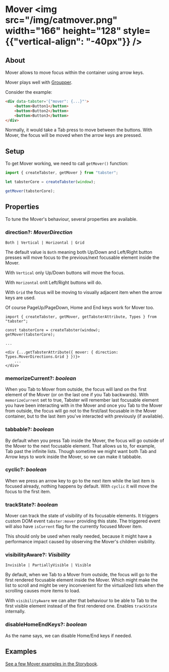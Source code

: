 # Mover <img src="/img/catmover.png" width="166" height="128" style={{"vertical-align": "-40px"}} />

## About

Mover allows to move focus within the container using arrow keys.

Mover plays well with [Groupper](groupper.md).

Consider the example:

```html
<div data-tabster='{"mover": {...}"'>
    <button>Button1</button>
    <button>Button2</button>
    <button>Button3</button>
</div>
```

Normally, it would take a Tab press to move between the buttons. With Mover, the focus will be moved when the arrow keys are pressed.

## Setup

To get Mover working, we need to call `getMover()` function:

```ts
import { createTabster, getMover } from "tabster";

let tabsterCore = createTabster(window);

getMover(tabsterCore);
```

## Properties

To tune the Mover's behaviour, several properties are available.

### direction?: _MoverDirection_

`Both | Vertical | Horizontal | Grid`

The default value is `Both` meaning both Up/Down and Left/Right button
presses will move focus to the previous/next focusable element inside the Mover.

With `Vertical` only Up/Down buttons will move the focus.

With `Horizontal` onlt Left/Right buttons will do.

With `Grid` the focus will be moving to visually adjacent item when the arrow
keys are used.

Of course PageUp/PageDown, Home and End keys work for Mover too.

```tsx
import { createTabster, getMover, getTabsterAttribute, Types } from "tabster";

const tabsterCore = createTabster(window);
getMover(tabsterCore);

...

<div {...getTabsterAttribute({ mover: { direction: Types.MoverDirections.Grid } })}>
    ...
</div>
```

### memorizeCurrent?: _boolean_

When you Tab to Mover from outside, the focus will land on the first element of the Mover
(or on the last one if you Tab backwards). With `memorizeCurrent` set to true, Tabster
will remember last focusable element you have been interacting with in the Mover and once
you Tab to the Mover from outside, the focus will go not to the first/last focusable in
the Mover container, but to the last item you've interacted with previously (if available).

### tabbable?: _boolean_

By default when you press Tab inside the Mover, the focus will go outside of the Mover to
the next focusable element. That allows us to, for example, Tab past the infinite lists.
Though sometime we might want both Tab and Arrow keys to work inside the Mover, so we can
make it tabbable.

### cyclic?: _boolean_

When we press an arrow key to go to the next item while the last item is focused already,
nothing happens by default. With `cyclic` it will move the focus to the first item.

### trackState?: _boolean_

Mover can track the state of visibility of its focusable elements. It triggers custom DOM
event `tabster:mover` providing this state. The triggered event will also have `isCurrent`
flag for the currently focused Mover item.

This should only be used when really needed, because it might have a performance impact
caused by observing the Mover's children visibility.

### visibilityAware?: _Visibility_

`Invisible | PartiallyVisible | Visible`

By default, when we Tab to a Mover from outside, the focus will go to the first rendered
focusable element inside the Mover. Which might make the list to scroll and might be
very inconvenient for the virtualized lists when the scrolling causes more items to load.

With `visibilityAware` we can alter that behaviour to be able to Tab to the first visible
element instead of the first rendered one. Enables `trackState` internally.

### disableHomeEndKeys?: _boolean_

As the name says, we can disable Home/End keys if needed.

## Examples

[See a few Mover examples in the Storybook](https://tabster.io/storybook/?path=/story/mover).
